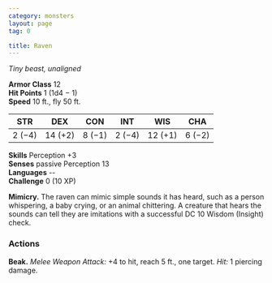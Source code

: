 ```yaml
---
category: monsters
layout: page
tag: 0

title: Raven 
---
```

_Tiny beast, unaligned_

**Armor Class** 12    
**Hit Points** 1 (1d4 − 1)    
**Speed** 10 ft., fly 50 ft. 

| STR     | DEX     | CON     | INT     | WIS     | CHA     |
|---------|---------|---------|---------|---------|---------|
| 2 (−4)  | 14 (+2) | 8 (−1)  | 2 (−4)  | 12 (+1) | 6 (−2)  |  

**Skills** Perception +3    
**Senses** passive Perception 13    
**Languages** --    
**Challenge** 0 (10 XP) 

**Mimicry.** The raven can mimic simple sounds it has heard, such as a person whispering, a baby crying, or an animal chittering. A creature that hears the sounds can tell they are imitations with a successful DC 10 Wisdom (Insight) check. 

### Actions 
**Beak.** _Melee Weapon Attack:_ +4 to hit, reach 5 ft., one target. _Hit:_ 1 piercing damage.